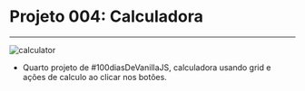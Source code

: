 # Projeto 004: Calculadora

---

![calculator](https://user-images.githubusercontent.com/39461509/128274440-3e206308-5d45-463f-bac7-25f783821f03.gif)

- Quarto projeto de #100diasDeVanillaJS, calculadora usando grid e ações de calculo ao clicar nos botões.